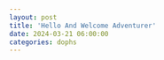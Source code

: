 ```yaml
---
layout: post
title: 'Hello And Welcome Adventurer'
date: 2024-03-21 06:00:00
categories: dophs
---
```


